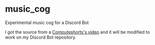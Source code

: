 # music_cog
Experimental music cog for a Discord Bot

I got the source from a [Computeshorts's video](https://www.youtube.com/watch?v=dRHUW_KnHLs) and it will be modified to work on my Discord Bot repository.
